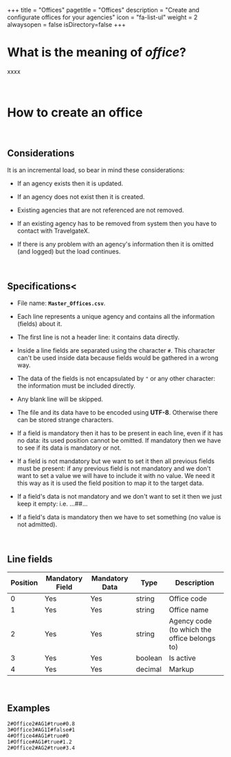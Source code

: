 +++
title = "Offices"
pagetitle = "Offices"
description = "Create and configurate offices for your agencies"
icon = "fa-list-ul"
weight = 2
alwaysopen = false
isDirectory=false
+++

# What is the meaning of *office*?

xxxx

</br>

# How to create an office

</br>

## Considerations
  
It is an incremental load, so bear in mind these considerations:
    
* If an agency exists then it is updated.

* If an agency does not exist then it is created.

* Existing agencies that are not referenced are not removed.

* If an existing agency has to be removed from system then you have to contact with TravelgateX.

* If there is any problem with an agency's information then it is omitted (and logged) but the load continues.

</br>

## Specifications<
  
* File name: **`Master_Offices.csv`**.

* Each line represents a unique agency and contains all the information (fields) about it. 
* The first line is not a header line: it contains data directly.

* Inside a line fields are separated using the character `#`. This character can't be used inside data because fields would be gathered in a wrong way.

* The data of the fields is not encapsulated by `"` or any other character: the information must be included directly.

* Any blank line will be skipped.

* The file and its data have to be encoded using **UTF-8**. Otherwise there can be stored strange characters.

* If a field is mandatory then it has to be present in each line, even if it has no data: its used position cannot be omitted. If mandatory then we have to see if its data is mandatory or not.

* If a field is not mandatory but we want to set it then all previous fields must be present: if any previous field is not mandatory and we don't want to set a value we will have to include it with no value. We need it this way as it is used the field position to map it to the target data.

* If a field's data is not mandatory and we don't want to set it then we just keep it empty: i.e. ...##...

* If a field's data is mandatory then we have to set something (no value is not admitted). 

</br>

## Line fields
  
| **Position** | **Mandatory Field** | **Mandatory Data** | **Type** | **Description**|
| -----------  | ------------------- | ------------------ | -------- | ---------------|
| 0     	   | Yes                 |	Yes               | string   | Office code
| 1     	   | Yes                 |	Yes               | string   | Office name
| 2     	   | Yes                 |	Yes               | string   | Agency code (to which the office belongs to)
| 3     	   | Yes                 |	Yes               | boolean  | Is active
| 4     	   | Yes                 |	Yes               | decimal  | Markup

</br>

## Examples

~~~
2#Office2#AG1#true#0.8
3#Office3#AG1I#false#1
4#Office4#AG1#true#0
1#Office#AG1#true#1.2
2#Office2#AG2#true#3.4
~~~
